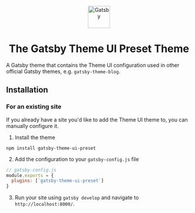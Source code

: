 <p align="center">
  <a href="https://www.gatsbyjs.org">
    <img alt="Gatsby" src="https://www.gatsbyjs.org/monogram.svg" width="60" />
  </a>
</p>
<h1 align="center">
  The Gatsby Theme UI Preset Theme
</h1>

A Gatsby theme that contains the Theme UI configuration used in other official Gatsby themes, e.g. `gatsby-theme-blog`.

## Installation

### For an existing site

If you already have a site you'd like to add the Theme UI theme to, you can manually configure it.

1. Install the theme

```shell
npm install gatsby-theme-ui-preset
```

2. Add the configuration to your `gatsby-config.js` file

```js
// gatsby-config.js
module.exports = {
  plugins: [`gatsby-theme-ui-preset`]
}
```

3. Run your site using `gatsby develop` and navigate to `http://localhost:8000/`.

